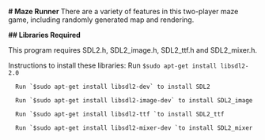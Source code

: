 **# Maze Runner**
There are a variety of features in this two-player maze game, including randomly generated map and rendering.


**## Libraries Required**

This program requires SDL2.h, SDL2_image.h, SDL2_ttf.h and SDL2_mixer.h.

Instructions to install these libraries:
 Run `$sudo apt-get install libsdl2-2.0 `
  
      Run `$sudo apt-get install libsdl2-dev` to install SDL2

      Run `$sudo apt-get install libsdl2-image-dev` to install SDL2_image

      Run `$sudo apt-get install libsdl2-ttf `to install SDL2_ttf

      Run `$sudo apt-get install libsdl2-mixer-dev `to install SDL2_mixer
   
    
